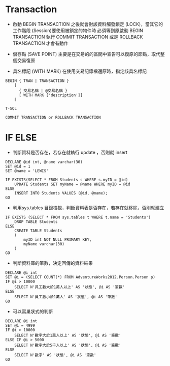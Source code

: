 # Transaction

- 啟動 BEGIN TRANSACTION 之後就會對該資料觸發鎖定 (LOCK)，當其它的工作階段 (Session)要使用被鎖定的物件時
  必須等到原啟動 BEGIN TRANSACTION 執行 COMMIT TRANSACTION 或是 ROLLBACK TRANSACTION 才會有動作

- 儲存點 (SAVE POINT) 主要是在交昜的的區間中宣告可以復原的節點，取代整個交易復原
- 具名標記 (WITH MARK) 在使用交易記錄檔還原時，指定該具名標記

```
BEGIN { TRAN | TRANSACTION } 
    [ 
      { 交易名稱 | @交易名稱 } 
      [ WITH MARK ['description']] 
    ]

T-SQL

COMMIT TRANSACTION or ROLLBACK TRANSACTION
```

# IF ELSE 

- 判斷資料是否存在，若存在就執行 update ，否則就 insert

```
DECLARE @id int, @name varchar(30)
SET @id = 1
SET @name = 'LEWIS'

IF EXISTS(SELECT * FROM Students s WHERE s.myID = @id)   
	UPDATE Students SET myName = @name WHERE myID = @id 
ELSE
	INSERT INTO Students VALUES (@id, @name);
GO 
```

- 利用sys.tables 目錄檢視，判斷資料表是否存在，若存在就移除，否則就建立

```
IF EXISTS (SELECT * FROM sys.tables t WHERE t.name = 'Students')
	DROP TABLE Students
ELSE 
	CREATE TABLE Students
	(
		myID int NOT NULL PRIMARY KEY,
		myName varchar(30)
	)
GO 
```

- 判斷資料庫的筆數，決定回傳的資料結果

```
DECLARE @i int
SET @i = (SELECT COUNT(*) FROM AdventureWorks2012.Person.Person p)
IF @i > 10000
	SELECT N'員工數大於1萬人以上' AS '狀態', @i AS '筆數'
ELSE
	SELECT N'員工數小於1萬人' AS '狀態', @i AS '筆數'
GO 
```

- 可以寫巢狀式的判斷

```
DECLARE @i int
SET @i = 4999
IF @i > 10000
	SELECT N'數字大於1萬人以上' AS '狀態', @i AS '筆數'
ELSE IF @i > 5000
	SELECT N'數字大於5千人以上' AS '狀態', @i AS '筆數'
ELSE
	SELECT N'數字' AS '狀態', @i AS '筆數'
GO 
```

